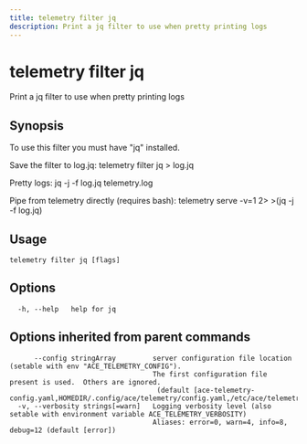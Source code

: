 ```yaml
---
title: telemetry filter jq
description: Print a jq filter to use when pretty printing logs
---
```


<!--
This documentation is auto generated by a script.
Please do not edit this file directly.
-->

<!-- markdownlint-disable-next-line single-title -->
# telemetry filter jq

Print a jq filter to use when pretty printing logs

## Synopsis

To use this filter you must have "jq" installed.

Save the filter to log.jq:
	telemetry filter jq > log.jq

Pretty logs:
	jq -j -f log.jq telemetry.log

Pipe from telemetry directly (requires bash):
	telemetry serve -v=1 2> >(jq -j -f log.jq)

## Usage

```plaintext
telemetry filter jq [flags]
```

## Options

```plaintext
  -h, --help   help for jq
```

## Options inherited from parent commands

```plaintext
      --config stringArray         server configuration file location (setable with env "ACE_TELEMETRY_CONFIG"). 
                                   The first configuration file present is used.  Others are ignored.
                                    (default [ace-telemetry-config.yaml,HOMEDIR/.config/ace/telemetry/config.yaml,/etc/ace/telemetry/config.yaml])
  -v, --verbosity strings[=warn]   Logging verbosity level (also setable with environment variable ACE_TELEMETRY_VERBOSITY)
                                   Aliases: error=0, warn=4, info=8, debug=12 (default [error])
```
